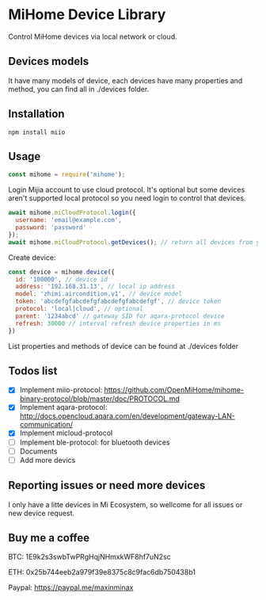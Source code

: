 # MiHome Device Library

Control MiHome devices via local network or cloud.

## Devices models

It have many models of device, each devices have many properties and method, you can find all in ./devices folder.

## Installation

```
npm install miio
```

## Usage

```javascript
const mihome = require('mihome');
```

Login Mijia account to use cloud protocol. It's optional but some devices aren't supported local protocol so you need login to control that devices.

```javascript
await mihome.miCloudProtocol.login({
  username: 'email@example.com',
  password: 'password'
});
await mihome.miCloudProtocol.getDevices(); // return all devices from your acount with all information to create device in the next step
```

Create device:

```javascript
const device = mihome.device({
  id: '100000', // device id
  address: '192.168.31.13', // local ip address
  model: 'zhimi.aircondition.v1', // device model
  token: 'abcdefgfabcdefgfabcdefgfabcdefgf', // device token
  protocol: 'local|cloud', // optional
  parent: '1234abcd' // gateway SID for aqara-protocol device
  refresh: 30000 // interval refresh device properties in ms
})
```

List properties and methods of device can be found at ./devices folder

## Todos list

- [x] Implement miio-protocol: https://github.com/OpenMiHome/mihome-binary-protocol/blob/master/doc/PROTOCOL.md
- [x] Implement aqara-protocol: http://docs.opencloud.aqara.com/en/development/gateway-LAN-communication/
- [x] Implement micloud-protocol
- [ ] Implement ble-protocol: for bluetooth devices
- [ ] Documents
- [ ] Add more devics

## Reporting issues or need more devices

I only have a litte devices in Mi Ecosystem, so wellcome for all issues or new device request.

## Buy me a coffee

BTC: 1E9k2s3swbTwPRgHqjNHmxkWF8hf7uN2sc

ETH: 0x25b744eeb2a979f39e8375c8c9fac6db750438b1

Paypal: https://paypal.me/maxinminax
